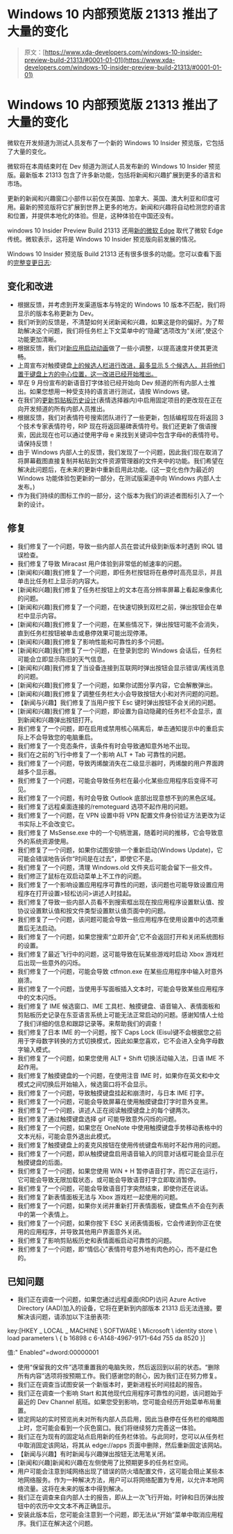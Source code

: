 # Windows 10 内部预览版 21313 推出了大量的变化

> 原文：[https://www.xda-developers.com/windows-10-insider-preview-build-21313/#0001-01-01](https://www.xda-developers.com/windows-10-insider-preview-build-21313/#0001-01-01)

# Windows 10 内部预览版 21313 推出了大量的变化

微软在开发频道为测试人员发布了一个新的 Windows 10 Insider 预览版，它包括了大量的变化。

微软将在本周结束时在 Dev 频道为测试人员发布新的 Windows 10 Insider 预览版。最新版本 21313 包含了许多新功能，包括将新闻和兴趣扩展到更多的语言和市场。

更新的新闻和兴趣窗口小部件以前仅在美国、加拿大、英国、澳大利亚和印度可用。最新的预览版将它扩展到世界上更多的地方。新闻和兴趣将自动检测您的语言和位置，并提供本地化的体验。但是，这种体验在中国还没有。

windows 10 Insider Preview Build 21313 还用[新的微软 Edge](https://www.xda-developers.com/microsoft-edge-themes-password-generator-features/) 取代了微软 Edge 传统。微软表示，这将是 Windows 10 Insider 预览版向前发展的情况。

Windows 10 Insider 预览版 Build 21313 还有很多很多的功能。您可以查看下面的[完整变更日志](https://blogs.windows.com/windows-insider/2021/02/12/announcing-windows-10-insider-preview-build-21313/):

## **变化和改进**

*   根据反馈，并考虑到开发渠道版本与特定的 Windows 10 版本不匹配，我们将显示的版本名称更新为 Dev。
*   我们听到的反馈是，不清楚如何关闭新闻和兴趣，如果这是你的偏好。为了帮助解决这个问题，我们将任务栏上下文菜单中的“隐藏”选项改为“关闭”,使这个功能更加清晰。
*   根据反馈，我们对[新应用启动动画](http://aka.ms/wip21277)做了一些小调整，以提高速度并使其更流畅。
*   上周宣布对触摸键盘[上的候选人栏进行改进，最多显示 5 个候选人，并将他们置于键盘上方的中心位置，这一改进已经开始推出。](https://blogs.windows.com/windows-insider/2021/01/27/announcing-windows-10-insider-preview-build-21301/)
*   早在 9 月份宣布的新语音打字体验已经开始向 Dev 频道的所有内部人士推出。如果您想用一种受支持的语言进行测试，请按 Windows 键。
*   在我们的[更新剪贴板历史设计](https://blogs.windows.com/windows-insider/2020/09/02/announcing-windows-10-insider-preview-build-20206/)(表情选择器内)中启用固定项目的更改现在正在向开发频道的所有内部人员推出。
*   根据反馈，我们对表情符号搜索团队进行了一些更新，包括编程现在将返回 3 个技术专家表情符号，RIP 现在将返回墓碑表情符号。我们还更新了俄语搜索，因此现在也可以通过使用字母 e 来找到关键词中包含字母ё的表情符号。请保持反馈！
*   由于 Windows 内部人士的反馈，我们发现了一个问题，因此我们现在取消了将屏幕截图直接复制并粘贴到文件资源管理器的文件夹中的功能。我们希望在解决此问题后，在未来的更新中重新启用此功能。(这一变化也作为最近的 Windows 功能体验包更新的一部分，在测试版渠道中向 Windows 内部人士发布。)
*   作为我们持续的图标工作的一部分，这个版本为我们的讲述者图标引入了一个新的设计。

## **修复**

*   我们修复了一个问题，导致一些内部人员在尝试升级到新版本时遇到 IRQL 错误检查。
*   我们修复了导致 Miracast 用户体验到非常低的帧速率的问题。
*   [新闻和兴趣]我们修复了一个问题，即任务栏按钮将在悬停时高亮显示，并且单击比任务栏上显示的内容大。
*   [新闻和兴趣]我们修复了任务栏按钮上的文本在高分辨率屏幕上看起来像素化的问题。
*   [新闻和兴趣]我们修复了一个问题，在快速切换到双栏之前，弹出按钮会在单栏中显示内容。
*   [新闻和兴趣]我们修复了一个问题，在某些情况下，弹出按钮可能不会消失，直到任务栏按钮被单击或悬停效果可能出现停滞。
*   [新闻和兴趣]我们修复了影响性能和可靠性的多个问题。
*   [新闻和兴趣]我们修复了一个问题，在登录到您的 Windows 会话后，任务栏可能会立即显示陈旧的天气信息。
*   [新闻和兴趣]我们修复了当设备连接到互联网时弹出按钮会显示错误/离线消息的问题。
*   [新闻和兴趣]我们修复了一个问题，如果你试图分享内容，它会解散弹出。
*   [新闻和兴趣]我们修复了调整任务栏大小会导致按钮大小和对齐问题的问题。
*   【新闻与兴趣】我们修复了当用户按下 Esc 键时弹出按钮不会关闭的问题。
*   [新闻和兴趣]我们修复了一个问题，即设置为自动隐藏的任务栏不会显示，直到新闻和兴趣弹出按钮打开。
*   我们修复了一个问题，即在启用或禁用核心隔离后，单击通知提示中的重启实际上不会导致您的电脑重启。
*   我们修复了一个竞态条件，该条件有时会导致通知意外地不出现。
*   我们在之前的飞行中修复了一个影响 ALT + Tab 可靠性的问题。
*   我们修复了一个问题，导致丙烯酸消失在二级显示器时，丙烯酸的用户界面跨越多个显示器。
*   我们修复了一个问题，可能会导致任务栏在最小化某些应用程序后变得不可见。
*   我们修复了一个问题，有时会导致 Outlook 底部出现意想不到的黑色区域。
*   我们修复了远程桌面连接的/remoteguard 选项不起作用的问题。
*   我们修复了一个问题，在 VPN 设置中将 VPN 配置文件身份验证方法更改为证书实际上不会改变它。
*   我们修复了 MsSense.exe 中的一个句柄泄漏，随着时间的推移，它会导致意外的系统资源使用。
*   我们修复了一个问题，如果你试图安排一个重新启动(Windows Update)，它可能会错误地告诉你“时间是在过去”，即使它不是。
*   我们修复了一个问题，清理 Windows.old 文件夹后可能会留下一些文件。
*   我们修正了鼠标在双启动菜单上不工作的问题。
*   我们修复了一个影响设置应用程序可靠性的问题，该问题也可能导致设置应用程序在打开设置>轻松访问>讲述人时挂起。
*   我们修复了导致一些内部人员看不到搜索框出现在按应用程序设置默认值、按协议设置默认值和按文件类型设置默认值页面中的问题。
*   我们修复了一个问题，该问题可能会导致一些应用程序在使用设置中的选项重置后无法启动。
*   我们修复了一个问题，如果您搜索“立即开会”,它不会返回打开和关闭系统图标的设置。
*   我们修复了最近飞行中的问题，这可能导致在玩某些游戏时启动 Xbox 游戏栏后出现一些意外的闪烁。
*   我们修复了一个问题，可能会导致 ctfmon.exe 在某些应用程序中输入时意外崩溃。
*   我们修复了一个问题，当使用手写面板插入文本时，可能会导致某些应用程序中的文本闪烁。
*   我们修复了 IME 候选窗口、IME 工具栏、触摸键盘、语音输入、表情面板和剪贴板历史记录在东亚语言系统上可能无法正常启动的问题。感谢知情人士给了我们详细的信息和跟踪记录等。来帮助我们的调查！
*   我们修复了日本 IME 的一个问题，按下 Caps Lock (Eisu)键不会根据您之前用于字母数字转换的方式切换模式，因此如果您喜欢，它不会进入全角字母数字输入模式。
*   我们修复了一个问题，如果您使用 ALT + Shift 切换活动输入法，日语 IME 不起作用。
*   我们修复了触摸键盘的一个问题，在使用注音 IME 时，如果你在英文和中文模式之间切换后开始输入，候选窗口将不会显示。
*   我们修复了一个问题，导致触摸键盘挂起和崩溃时，与日本 IME 打字。
*   我们修复了一个问题，可能会导致屏幕在使用触摸键盘打字时意外变黑。
*   我们修复了一个问题，讲述人正在阅读触摸键盘上的每个键两次。
*   我们修复了通过触摸键盘选择 gif 可能导致意外闪烁的问题。
*   我们修复了一个问题，如果您在 OneNote 中使用触摸键盘手势移动表格中的文本光标，可能会意外退出此模式。
*   我们修复了触摸键盘上的麦克风按钮在使用传统键盘布局时不起作用的问题。
*   我们修复了一个问题，即从触摸键盘启用语音输入的同意对话框可能会显示在触摸键盘的后面。
*   我们修复了一个问题，如果您使用 WIN + H 暂停语音打字，而它正在运行，它可能会导致无限加载状态，或可能会导致语音打字立即取消暂停。
*   我们修复了一个问题，可能会导致语音打字突然结束，即使你还在说话。
*   我们修复了新表情面板无法与 Xbox 游戏栏一起使用的问题。
*   我们修复了一个问题，如果你关闭并重新打开表情面板，键盘焦点不会在列表中的第一个表情上。
*   我们修复了一个问题，如果你按下 ESC 关闭表情面板，它会传递到你正在使用的应用程序，并导致其他用户界面意外关闭。
*   我们修复了影响剪贴板历史和表情面板启动可靠性的问题。
*   我们修复了一个问题，即“情侣心”表情符号意外地有肉色的心，而不是红色的。

## **已知问题**

*   我们正在调查一个问题，如果您通过远程桌面(RDP)访问 Azure Active Directory (AAD)加入的设备，它将在更新到内部版本 21313 后无法连接。要解决该问题，请添加以下注册表项:

key:[HKEY _ LOCAL _ MACHINE \ SOFTWARE \ Microsoft \ identity store \ load parameters \ { b 16898 c 6-A148-4967-9171-64d 755 da 8520 }]

值:" Enabled"=dword:00000001

*   使用“保留我的文件”选项重置我的电脑失败，然后返回到以前的状态。“删除所有内容”选项将按预期工作。我们感谢您的耐心，因为我们正在努力修复。
*   我们正在调查当试图安装一个新版本时，更新进程长时间挂起的报告。
*   我们正在调查一个影响 Start 和其他现代应用程序可靠性的问题，该问题始于最近的 Dev Channel 航班。如果您受到影响，您可能会经历开始菜单布局重置。
*   锁定网站的实时预览尚未对所有内部人员启用，因此当悬停在任务栏的缩略图上时，您可能会看到一个灰色窗口。我们将继续努力完善这一体验。
*   我们正在为现有的固定站点启用新的任务栏体验。与此同时，您可以从任务栏中取消固定该网站，将其从 edge://apps 页面中删除，然后重新固定该网站。
*   【新闻与兴趣】有时新闻与兴趣弹出按钮无法用笔关闭。
*   [新闻和兴趣]新闻和兴趣在左侧使用了比预期更多的任务栏空间。
*   用户可能会注意到域网络出现了错误的防火墙配置文件，这可能会阻止某些本地网络服务。作为一种解决方法，用户可以将网络配置为专用，以允许本地网络流量。这将在未来的版本中得到解决。
*   我们正在调查来自内部人士的报告，即从上一次飞行开始，时钟和日历弹出按钮中的农历中文文本不再正确显示。
*   安装此版本后，您可能会注意到一个问题，即无法从“开始”菜单中取消应用程序。我们正在解决这个问题。